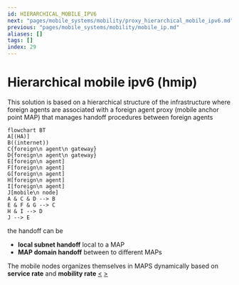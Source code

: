 ```yaml
---
id: HIERARCHICAL_MOBILE_IPV6
next: "pages/mobile_systems/mobility/proxy_hierarchical_mobile_ipv6.md"
previous: "pages/mobile_systems/mobility/mobile_ip.md"
aliases: []
tags: []
index: 29
---
```


# Hierarchical mobile ipv6 (hmip)

This solution is based on a hierarchical structure of the infrastructure where foreign agents are associated with a foreign agent proxy (mobile anchor point MAP) that manages handoff procedures between foreign agents

```mermaid
flowchart BT
A[(HA)]
B((internet))
C{foreign\n agent\n gateway}
D{foreign\n agent\n gateway}
E[foreign\n agent]
F[foreign\n agent]
G[foreign\n agent]
H[foreign\n agent]
I[foreign\n agent]
J[mobile\n node]
A & C & D --> B
E & F & G --> C
H & I --> D
J --> E
```

the handoff can be

- **local subnet handoff** local to a MAP
- **MAP domain handoff** between to different MAPs

The mobile nodes organizes themselves in MAPS dynamically based on **service rate** and **mobility rate**
[<](pages/mobile_systems/mobility/mobile_ip.md) [>](pages/mobile_systems/mobility/proxy_hierarchical_mobile_ipv6.md)
